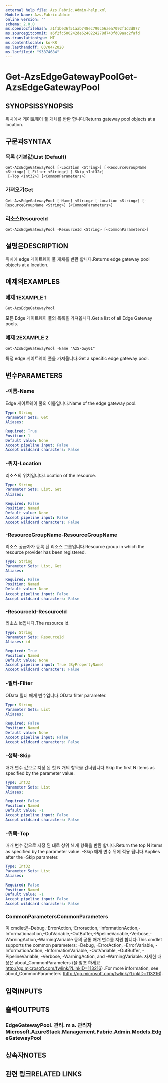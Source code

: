 ```yaml
---
external help file: Azs.Fabric.Admin-help.xml
Module Name: Azs.Fabric.Admin
online version: ''
schema: 2.0.0
ms.openlocfilehash: a1f1be36f51aab748ec790c56aea7092f1d3d877
ms.sourcegitcommit: a6f2fc500242de6248224278d743fd09aac2fafd
ms.translationtype: MT
ms.contentlocale: ko-KR
ms.lasthandoff: 03/04/2020
ms.locfileid: "93874684"
---
```

# <span data-ttu-id="93571-101">Get-AzsEdgeGatewayPool</span><span class="sxs-lookup"><span data-stu-id="93571-101">Get-AzsEdgeGatewayPool</span></span>

## <span data-ttu-id="93571-102">SYNOPSIS</span><span class="sxs-lookup"><span data-stu-id="93571-102">SYNOPSIS</span></span>
<span data-ttu-id="93571-103">위치에서 게이트웨이 풀 개체를 반환 합니다.</span><span class="sxs-lookup"><span data-stu-id="93571-103">Returns gateway pool objects at a location.</span></span>

## <span data-ttu-id="93571-104">구문과</span><span class="sxs-lookup"><span data-stu-id="93571-104">SYNTAX</span></span>

### <span data-ttu-id="93571-105">목록 (기본값)</span><span class="sxs-lookup"><span data-stu-id="93571-105">List (Default)</span></span>
```
Get-AzsEdgeGatewayPool [-Location <String>] [-ResourceGroupName <String>] [-Filter <String>] [-Skip <Int32>]
 [-Top <Int32>] [<CommonParameters>]
```

### <span data-ttu-id="93571-106">가져오기</span><span class="sxs-lookup"><span data-stu-id="93571-106">Get</span></span>
```
Get-AzsEdgeGatewayPool [-Name] <String> [-Location <String>] [-ResourceGroupName <String>] [<CommonParameters>]
```

### <span data-ttu-id="93571-107">리소스</span><span class="sxs-lookup"><span data-stu-id="93571-107">ResourceId</span></span>
```
Get-AzsEdgeGatewayPool -ResourceId <String> [<CommonParameters>]
```

## <span data-ttu-id="93571-108">설명은</span><span class="sxs-lookup"><span data-stu-id="93571-108">DESCRIPTION</span></span>
<span data-ttu-id="93571-109">위치에 edge 게이트웨이 풀 개체를 반환 합니다.</span><span class="sxs-lookup"><span data-stu-id="93571-109">Returns edge gateway pool objects at a location.</span></span>

## <span data-ttu-id="93571-110">예제의</span><span class="sxs-lookup"><span data-stu-id="93571-110">EXAMPLES</span></span>

### <span data-ttu-id="93571-111">예제 1</span><span class="sxs-lookup"><span data-stu-id="93571-111">EXAMPLE 1</span></span>
```
Get-AzsEdgeGatewayPool
```

<span data-ttu-id="93571-112">모든 Edge 게이트웨이 풀의 목록을 가져옵니다.</span><span class="sxs-lookup"><span data-stu-id="93571-112">Get a list of all Edge Gateway pools.</span></span>

### <span data-ttu-id="93571-113">예제 2</span><span class="sxs-lookup"><span data-stu-id="93571-113">EXAMPLE 2</span></span>
```
Get-AzsEdgeGatewayPool -Name "AzS-Gwy01"
```

<span data-ttu-id="93571-114">특정 edge 게이트웨이 풀을 가져옵니다.</span><span class="sxs-lookup"><span data-stu-id="93571-114">Get a specific edge gateway pool.</span></span>

## <span data-ttu-id="93571-115">변수</span><span class="sxs-lookup"><span data-stu-id="93571-115">PARAMETERS</span></span>

### <span data-ttu-id="93571-116">-이름</span><span class="sxs-lookup"><span data-stu-id="93571-116">-Name</span></span>
<span data-ttu-id="93571-117">Edge 게이트웨이 풀의 이름입니다.</span><span class="sxs-lookup"><span data-stu-id="93571-117">Name of the edge gateway pool.</span></span>

```yaml
Type: String
Parameter Sets: Get
Aliases:

Required: True
Position: 1
Default value: None
Accept pipeline input: False
Accept wildcard characters: False
```

### <span data-ttu-id="93571-118">-위치</span><span class="sxs-lookup"><span data-stu-id="93571-118">-Location</span></span>
<span data-ttu-id="93571-119">리소스의 위치입니다.</span><span class="sxs-lookup"><span data-stu-id="93571-119">Location of the resource.</span></span>

```yaml
Type: String
Parameter Sets: List, Get
Aliases:

Required: False
Position: Named
Default value: None
Accept pipeline input: False
Accept wildcard characters: False
```

### <span data-ttu-id="93571-120">-ResourceGroupName</span><span class="sxs-lookup"><span data-stu-id="93571-120">-ResourceGroupName</span></span>
<span data-ttu-id="93571-121">리소스 공급자가 등록 된 리소스 그룹입니다.</span><span class="sxs-lookup"><span data-stu-id="93571-121">Resource group in which the resource provider has been registered.</span></span>

```yaml
Type: String
Parameter Sets: List, Get
Aliases:

Required: False
Position: Named
Default value: None
Accept pipeline input: False
Accept wildcard characters: False
```

### <span data-ttu-id="93571-122">-ResourceId</span><span class="sxs-lookup"><span data-stu-id="93571-122">-ResourceId</span></span>
<span data-ttu-id="93571-123">리소스 id입니다.</span><span class="sxs-lookup"><span data-stu-id="93571-123">The resource id.</span></span>

```yaml
Type: String
Parameter Sets: ResourceId
Aliases: id

Required: True
Position: Named
Default value: None
Accept pipeline input: True (ByPropertyName)
Accept wildcard characters: False
```

### <span data-ttu-id="93571-124">-필터</span><span class="sxs-lookup"><span data-stu-id="93571-124">-Filter</span></span>
<span data-ttu-id="93571-125">OData 필터 매개 변수입니다.</span><span class="sxs-lookup"><span data-stu-id="93571-125">OData filter parameter.</span></span>

```yaml
Type: String
Parameter Sets: List
Aliases:

Required: False
Position: Named
Default value: None
Accept pipeline input: False
Accept wildcard characters: False
```

### <span data-ttu-id="93571-126">-생략</span><span class="sxs-lookup"><span data-stu-id="93571-126">-Skip</span></span>
<span data-ttu-id="93571-127">매개 변수 값으로 지정 된 첫 N 개의 항목을 건너뜁니다.</span><span class="sxs-lookup"><span data-stu-id="93571-127">Skip the first N items as specified by the parameter value.</span></span>

```yaml
Type: Int32
Parameter Sets: List
Aliases:

Required: False
Position: Named
Default value: -1
Accept pipeline input: False
Accept wildcard characters: False
```

### <span data-ttu-id="93571-128">-위쪽</span><span class="sxs-lookup"><span data-stu-id="93571-128">-Top</span></span>
<span data-ttu-id="93571-129">매개 변수 값으로 지정 된 대로 상위 N 개 항목을 반환 합니다.</span><span class="sxs-lookup"><span data-stu-id="93571-129">Return the top N items as specified by the parameter value.</span></span>
<span data-ttu-id="93571-130">-Skip 매개 변수 뒤에 적용 됩니다.</span><span class="sxs-lookup"><span data-stu-id="93571-130">Applies after the -Skip parameter.</span></span>

```yaml
Type: Int32
Parameter Sets: List
Aliases:

Required: False
Position: Named
Default value: -1
Accept pipeline input: False
Accept wildcard characters: False
```

### <span data-ttu-id="93571-131">CommonParameters</span><span class="sxs-lookup"><span data-stu-id="93571-131">CommonParameters</span></span>
<span data-ttu-id="93571-132">이 cmdlet은-Debug,-ErrorAction,-Erroraction,-InformationAction,-Informationaction,-OutVariable,-OutBuffer,-PipelineVariable,-Verbose,-WarningAction,-WarningVariable 등의 공통 매개 변수를 지원 합니다.</span><span class="sxs-lookup"><span data-stu-id="93571-132">This cmdlet supports the common parameters: -Debug, -ErrorAction, -ErrorVariable, -InformationAction, -InformationVariable, -OutVariable, -OutBuffer, -PipelineVariable, -Verbose, -WarningAction, and -WarningVariable.</span></span> <span data-ttu-id="93571-133">자세한 내용은 about_CommonParameters (을 참조 하세요 http://go.microsoft.com/fwlink/?LinkID=113216) .</span><span class="sxs-lookup"><span data-stu-id="93571-133">For more information, see about_CommonParameters (http://go.microsoft.com/fwlink/?LinkID=113216).</span></span>

## <span data-ttu-id="93571-134">입력</span><span class="sxs-lookup"><span data-stu-id="93571-134">INPUTS</span></span>

## <span data-ttu-id="93571-135">출력</span><span class="sxs-lookup"><span data-stu-id="93571-135">OUTPUTS</span></span>

### <span data-ttu-id="93571-136">EdgeGatewayPool. 관리. m a. 관리자</span><span class="sxs-lookup"><span data-stu-id="93571-136">Microsoft.AzureStack.Management.Fabric.Admin.Models.EdgeGatewayPool</span></span>

## <span data-ttu-id="93571-137">상속자</span><span class="sxs-lookup"><span data-stu-id="93571-137">NOTES</span></span>

## <span data-ttu-id="93571-138">관련 링크</span><span class="sxs-lookup"><span data-stu-id="93571-138">RELATED LINKS</span></span>
